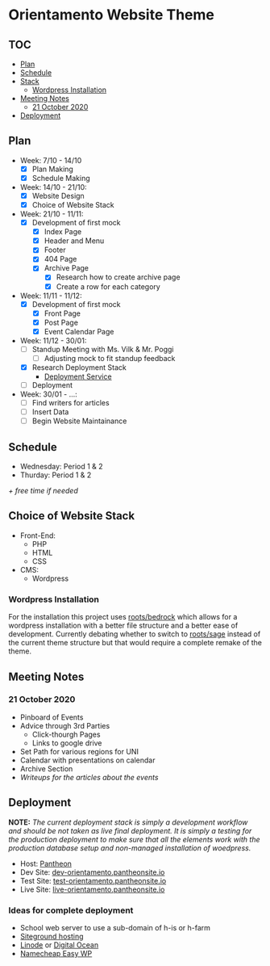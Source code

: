 # Orientamento Website Theme

## TOC

- [Plan](#plan)
- [Schedule](#schedule)
- [Stack](#stack)
  - [Wordpress Installation](#wordpress-installation)
- [Meeting Notes](#notes)
  - [21 October 2020](#21102020)
- [Deployment](#deployment)

<a name="plan" />

## Plan

- Week: 7/10 - 14/10
  - [x] Plan Making
  - [x] Schedule Making
- Week: 14/10 - 21/10:
  - [x] Website Design
  - [x] Choice of Website Stack
- Week: 21/10 - 11/11:
  - [x] Development of first mock
    - [x] Index Page
    - [x] Header and Menu
    - [x] Footer
    - [x] 404 Page
    - [x] Archive Page
      - [x] Research how to create archive page
      - [x] Create a row for each category
- Week: 11/11 - 11/12:
  - [x] Development of first mock
    - [x] Front Page
    - [x] Post Page
    - [x] Event Calendar Page
- Week: 11/12 - 30/01:
  - [ ] Standup Meeting with Ms. Vilk & Mr. Poggi
    - [ ] Adjusting mock to fit standup feedback
  - [x] Research Deployment Stack
    - [Deployment Service](#deployment) 
  - [ ] Deployment
- Week: 30/01 - ...:
  - [ ] Find writers for articles
  - [ ] Insert Data
  - [ ] Begin Website Maintainance

<a name="schedule" />

## Schedule

- Wednesday: Period 1 & 2
- Thurday: Period 1 & 2

_+ free time if needed_

<a name="stack" />

## Choice of Website Stack

- Front-End:
  - PHP
  - HTML
  - CSS
- CMS:
  - Wordpress

<a name="wordpress-installation" />

### Wordpress Installation

For the installation this project uses [roots/bedrock](https://roots.io/bedrock/)
which allows for a wordpress installation with a better file structure and a
better ease of development. Currently debating whether to switch to [roots/sage](https://roots.io/sage)
instead of the current theme structure but that would require a complete 
remake of the theme.

<a name="notes" />

## Meeting Notes

<a name="21102020" />

### 21 October 2020

- Pinboard of Events
- Advice through 3rd Parties
  - Click-thourgh Pages
  - Links to google drive
- Set Path for various regions for UNI
- Calendar with presentations on calendar
- Archive Section
- _Writeups for the articles about the events_

<a name="deployment" />

## Deployment

**NOTE:** *The current deployment stack is simply a development workflow and
should be not taken as live final deployment. It is simply a testing for the 
production deployment to make sure that all the elements work with the production
database setup and non-managed installation of woedpress.*

- Host: [Pantheon](https://pantheon.io)
- Dev Site: [dev-orientamento.pantheonsite.io](https://dev-orientamento.pantheonsite.io)
- Test Site: [test-orientamento.pantheonsite.io](https://test-orientamento.pantheonsite.io)
- Live Site: [live-orientamento.pantheonsite.io](https://live-orientamento.pantheonsite.io)

### Ideas for complete deployment

- School web server to use a sub-domain of h-is or h-farm
- [Siteground hosting](https://siteground.com)
- [Linode](https://linode.com) or [Digital Ocean](https://digitalocean.com)
- [Namecheap Easy WP](https://www.namecheap.com/wordpress/)
